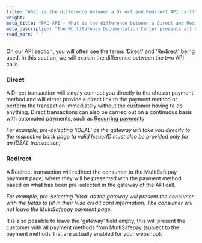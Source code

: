 ```yaml
---
title: "What is the difference between a Direct and Redirect API call?"
weight:
meta_title: "FAQ API - What is the difference between a Direct and Redirect API call? - MultiSafepay Docs"
meta_description: "The MultiSafepay Documentation Center presents all relevant information about our Plugins and API. You can also find support pages for Payment Methods, Tools and General Questions as well as the contact details of our Support and Integration Teams."
read_more: "."
---
```


On our API section, you will often see the terms 'Direct' and 'Redirect' being used. In this section, we will explain the difference between the two API calls.

### Direct

A Direct transaction will simply connect you directly to the chosen payment method and will either provide a direct link to the payment method or perform the transaction immediately without the customer having to do anything. Direct transactions can also be carried out on a continuous basis with automated payments, such as [Recurring payments](/tools/recurring-payments)

_For example, pre-selecting 'iDEAL' as the gateway will take you directly to the respective bank page (a valid IssuerID must also be provided only for an iDEAL transaction)_

### Redirect

A Redirect transaction will redirect the consumer to the MultiSafepay payment page, where they will be presented with the payment method based on what has been pre-selected in the gateway of the API call. 

_For example, pre-selecting 'Visa' as the gateway will present the consumer with the fields to fill in their Visa credit card information. The consumer will not leave the MultiSafepay payment page._

It is also possible to leave the 'gateway' field empty, this will present the customer with all payment methods from MultiSafepay (subject to the payment methods that are actually enabled for your webshop).
